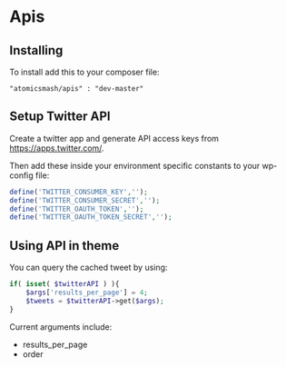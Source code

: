 # Apis

## Installing

To install add this to your composer file:

```
"atomicsmash/apis" : "dev-master"
```

## Setup Twitter API

Create a twitter app and generate API access keys from https://apps.twitter.com/.

Then add these inside your environment specific constants to your wp-config file:

```php
define('TWITTER_CONSUMER_KEY','');
define('TWITTER_CONSUMER_SECRET','');
define('TWITTER_OAUTH_TOKEN','');
define('TWITTER_OAUTH_TOKEN_SECRET','');
```

## Using API in theme

You can query the cached tweet by using:

```php
if( isset( $twitterAPI ) ){
	$args['results_per_page'] = 4;
	$tweets = $twitterAPI->get($args);
}
```
Current arguments include:

- results_per_page
- order
